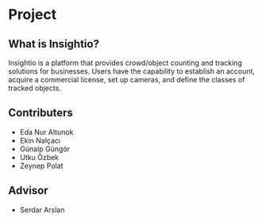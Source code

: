 # Project


## What is Insightio?
Insightio is a platform that provides crowd/object counting and tracking solutions for businesses. Users have the capability to establish an account, acquire a commercial license, set up cameras, and define the classes of tracked objects.

## Contributers
* Eda Nur Altunok
* Ekin Nalçacı
* Günalp Güngör
* Utku Özbek
* Zeynep Polat

## Advisor
* Serdar Arslan